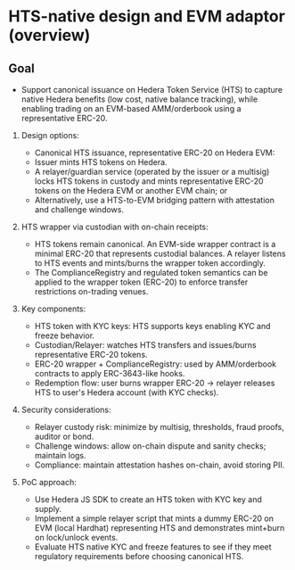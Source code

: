 # HTS-native design and EVM adaptor (overview)

## Goal

- Support canonical issuance on Hedera Token Service (HTS) to capture native Hedera benefits (low cost, native balance tracking), while enabling trading on an EVM-based AMM/orderbook using a representative ERC-20.

1) Design options:
   - Canonical HTS issuance, representative ERC-20 on Hedera EVM:
   - Issuer mints HTS tokens on Hedera.
   - A relayer/guardian service (operated by the issuer or a multisig) locks HTS tokens in custody and mints representative ERC-20 tokens on the Hedera EVM or another EVM chain; or
   - Alternatively, use a HTS-to-EVM bridging pattern with attestation and challenge windows.

2) HTS wrapper via custodian with on-chain receipts:
   - HTS tokens remain canonical. An EVM-side wrapper contract is a minimal ERC-20 that represents custodial balances. A relayer listens to HTS events and mints/burns the wrapper token accordingly.
   - The ComplianceRegistry and regulated token semantics can be applied to the wrapper token (ERC-20) to enforce transfer restrictions on-trading venues.

3) Key components:
   - HTS token with KYC keys: HTS supports keys enabling KYC and freeze behavior.
   - Custodian/Relayer: watches HTS transfers and issues/burns representative ERC-20 tokens.
   - ERC-20 wrapper + ComplianceRegistry: used by AMM/orderbook contracts to apply ERC-3643-like hooks.
   - Redemption flow: user burns wrapper ERC-20 -> relayer releases HTS to user's Hedera account (with KYC checks).

4) Security considerations:
   - Relayer custody risk: minimize by multisig, thresholds, fraud proofs, auditor or bond.
   - Challenge windows: allow on-chain dispute and sanity checks; maintain logs.
   - Compliance: maintain attestation hashes on-chain, avoid storing PII.

5) PoC approach:
   - Use Hedera JS SDK to create an HTS token with KYC key and supply.
   - Implement a simple relayer script that mints a dummy ERC-20 on EVM (local Hardhat) representing HTS and demonstrates mint+burn on lock/unlock events.
   - Evaluate HTS native KYC and freeze features to see if they meet regulatory requirements before choosing canonical HTS.
